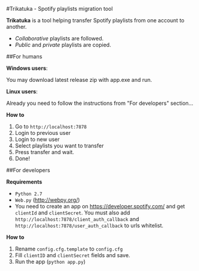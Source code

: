 #Trikatuka - Spotify playlists migration tool

**Trikatuka** is a tool helping transfer Spotify playlists from one account to another.

- *Collaborative* playlists are followed.
- *Public* and *private* playlists are copied.

##For humans

**Windows users**:

You may download latest release zip with app.exe and run.

**Linux users**:

Already you need to follow the instructions from "For developers" section...

**How to**

1. Go to `http://localhost:7878`
2. Login to previous user
3. Login to new user
4. Select playlists you want to transfer
5. Press transfer and wait.
6. Done!


##For developers

**Requirements**
- `Python 2.7`
- `Web.py` (http://webpy.org/)
- You need to create an app on https://developer.spotify.com/ and get `clientId` and `clientSecret`. You must also add `http://localhost:7878/client_auth_callback` and `http://localhost:7878/user_auth_callback` to urls whitelist.

**How to**

1. Rename `config.cfg.template` to `config.cfg`
2. Fill `clientID` and `clientSecret` fields and save.
3. Run the app (`python app.py`)
